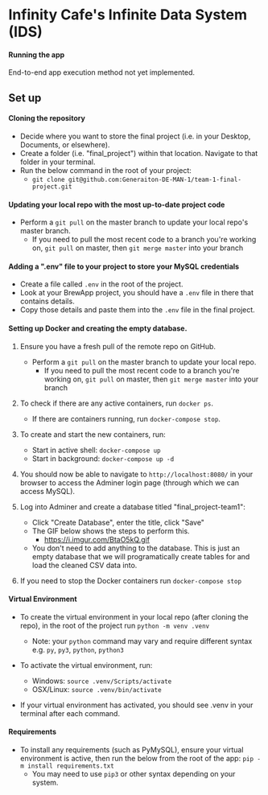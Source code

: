 
#  Infinity Cafe's Infinite Data System (IDS)

#### Running the app

End-to-end app execution method not yet implemented.

## Set up

#### Cloning the repository

-   Decide where you want to store the final project (i.e. in your Desktop, Documents, or elsewhere). 
-   Create a folder (i.e. "final_project") within that location. Navigate to that folder in your terminal.
-   Run the below command in the root of your project:
    -   `git clone git@github.com:Generaiton-DE-MAN-1/team-1-final-project.git` 

#### Updating your local repo with the most up-to-date project code

-   Perform a `git pull` on the master branch to update your local repo's master branch.
    -   If you need to pull the most recent code to a branch you're working on, `git pull` on master, then `git merge master` into your branch

#### Adding a ".env" file to your project to store your MySQL credentials

- Create a file called `.env` in the root of the project.
- Look at your BrewApp project, you should have a `.env` file in there that contains details.
- Copy those details and paste them into the `.env` file in the final project.

#### Setting up Docker and creating the empty database.

1. Ensure you have a fresh pull of the remote repo on GitHub.
    -   Perform a `git pull` on the master branch to update your local repo.
        -   If you need to pull the most recent code to a branch you're working on, `git pull` on master, then `git merge master` into your branch

2. To check if there are any active containers, run `docker ps`.
    - If there are containers running, run `docker-compose stop`.

3. To create and start the new containers, run:
    -   Start in active shell: `docker-compose up`
    -   Start in background: `docker-compose up -d`
    
4. You should now be able to navigate to `http://localhost:8080/` in your browser to access the Adminer login page (through which we can access MySQL).

5. Log into Adminer and create a database titled "final_project-team1":
    -   Click "Create Database", enter the title, click "Save"
    -   The GIF below shows the steps to perform this.
        - https://i.imgur.com/BtaO5kQ.gif
    -   You don't need to add anything to the database. This is just an empty database that we will programatically create tables for and load the cleaned CSV data into.

6. If you need to stop the Docker containers run `docker-compose stop`

#### Virtual Environment

- To create the virtual environment in your local repo (after cloning the repo), in the root of the project run `python -m venv .venv`
    - Note: your `python` command may vary and require different syntax e.g. `py`, `py3`, `python`, `python3`

- To activate the virtual environment, run:
    -   Windows: `source .venv/Scripts/activate`
    -   OSX/Linux: `source .venv/bin/activate`

- If your virtual environment has activated, you should see .venv in your terminal after each command.

#### Requirements

- To install any requirements (such as PyMySQL), ensure your virtual environment is active, then run the below from the root of the app:
    `pip -m install requirements.txt`
    -   You may need to use `pip3` or other syntax depending on your system.